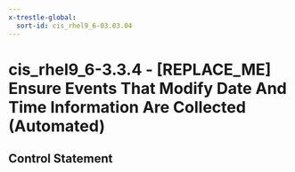 ```yaml
---
x-trestle-global:
  sort-id: cis_rhel9_6-03.03.04
---
```


# cis_rhel9_6-3.3.4 - \[REPLACE_ME\] Ensure Events That Modify Date And Time Information Are Collected (Automated)

## Control Statement
